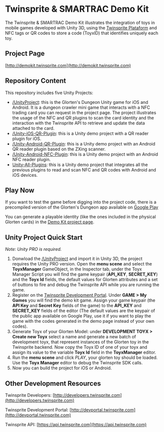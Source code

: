 # Twinsprite & SMARTRAC Demo Kit


The Twinsprite & SMARTRAC Demo Kit illustrates the integration of toys in mobile games developed with Unity 3D, using the [Twinsprite Plataform](http://developers.twinsprite.com) and NFC tags or QR codes to store a code (ToyxID) that identifies uniquely each toy.

## Project Page

[http://demokit.twinsprite.com](http://demokit.twinsprite.com)

## Repository Content

This repository includes five Unity Projects:

* [/UnityProject](https://github.com/twisprite-developers/twinsprite-smartrac-demo-kit/tree/master/UnityProject): this is the Glorten's Dungeon Unity game for iOS and Android. It is a dungeon crawler mini game that interacts with a NFC trading card you can request in the project page. The project illustrates the usage of the NFC and QR plugins to scan the card identity and the interaction with the Twinsprite API to retrieve and update the data attached to the card.
* [/Unity-iOS-QR-Plugin](https://github.com/twisprite-developers/twinsprite-smartrac-demo-kit/tree/master/Unity-iOS-QR-Plugin): this is a Unity demo project with a QR reader plugin for iOS.
* [/Unity-Android-QR-Plugin](https://github.com/twisprite-developers/twinsprite-smartrac-demo-kit/tree/master/Unity-Android-QR-Plugin): this is a Unity demo project with an Android QR reader plugin based on the ZXing scanner.
* [/Unity-Android-NFC-Plugin](https://github.com/twisprite-developers/twinsprite-smartrac-demo-kit/tree/master/Unity-Android-NFC-Plugin): this is a Unity demo project with an Android NFC reader plugin.
* [Unity-All-Plugins](https://github.com/twisprite-developers/twinsprite-smartrac-demo-kit/tree/master/Unity-All-Plugins): this is a Unity demo project that integrates all the previous plugins to read and scan NFC and QR codes with Android and iOS devices.

## Play Now
If you want to test the game before digging into the project code, there is a precompiled version of the Glorten's Dungeon app available on [Google Play](https://play.google.com/store/apps/details?id=com.twinsprite.dungeondemokit)

You can generate a playable identity (like the ones included in the physical Glorten cards) in the [Demo Kit project page](http://demokit.twinsprite.com/#trynow).

## Unity Project Quick Start


*Note: Unity PRO is required.*

1. Donwload the [/UnityProject](https://github.com/twisprite-developers/twinsprite-smartrac-demo-kit/tree/master/UnityProject) and import it in Unity 3D, the project requires the Unity PRO version. Open the **menu scene** and select the **ToyxManager** GameObject, in the Inspector tab, under the Toyx Manager Script you will find the game keypair (**API_KEY**, **SECRET_KEY**) and the **Toyx Id** fields, the default values for Glorten attributes and a set of buttons to fire and debug the Twinsprite API while you are running the game. 
2. Register on the [Twinsprite Development Portal](http://devportal.twinsprite.com/register). Under **GAME > My Games** you will find the demo kit game. Assign your game keypair (the **API Key** and **Secret Key** fields of the game) to the **API_KEY** and **SECRET_KEY** fields of the editor (The default values are the keypair of the public app available on Google Play, use it if you want to play the game with the codes generated in the demo page instead of your own codes).
3. Generate Toyx of your Glorten Model: under **DEVELOPMENT TOYX > Create new Toyx** select a name and generate a new batch of development toyx, that represent instances of the Glorten toy in the Twinsprite backend. Now copy the Toyx ID of one of your toyx and assign its value to the variable **Toyx Id** field in the **ToyxManager** editor.
4. Run the **menu scene** and click *PLAY*, your glorten toy should be loaded. Use the **Toyx Manager** editor to debug the Twinsprite SDK calls.
5. Now you can build the project for iOS or Android.

## Other Development Resources

Twinsprite Developers: [http://developers.twinsprite.com](http://developers.twinsprite.com)

Twinsprite Development Portal: [http://devportal.twinsprite.com](http://devportal.twinsprite.com)

Twinsprite API: [https://api.twinsprite.com](https://api.twinsprite.com)